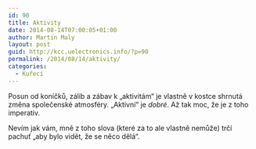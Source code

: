 ```yaml
---
id: 90
title: Aktivity
date: 2014-08-14T07:00:05+01:00
author: Martin Maly
layout: post
guid: http://kcc.uelectronics.info/?p=90
permalink: /2014/08/14/aktivity/
categories:
  - Kuřecí
---
```

Posun od koníčků, zálib a zábav k &#8222;aktivitám&#8220; je vlastně v kostce shrnutá změna společenské atmosféry. &#8222;Aktivní&#8220; je _dobré_. Až tak moc, že je z toho imperativ.

Nevím jak vám, mně z toho slova (které za to ale vlastně nemůže) trčí pachuť &#8222;aby bylo vidět, že se něco dělá&#8220;.